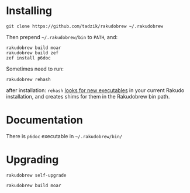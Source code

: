 Installing
==========

    git clone https://github.com/tadzik/rakudobrew ~/.rakudobrew

Then prepend `~/.rakudobrew/bin` to `PATH`, and:

    rakudobrew build moar
    rakudobrew build zef
    zef install p6doc

Sometimes need to run:

    rakudobrew rehash

after installation: `rehash` [looks for new executables](https://www.iinteractive.com/notebook/2015/06/02/rakudobrew.html) 
in your current Rakudo installation, and creates shims for them in the Rakudobrew bin path.

Documentation
=============

There is `p6doc` executable in `~/.rakudobrew/bin/`

Upgrading
=========

    rakudobrew self-upgrade

    rakudobrew build moar



